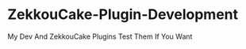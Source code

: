 ZekkouCake-Plugin-Development
=============================

My Dev And ZekkouCake Plugins Test Them If You Want
